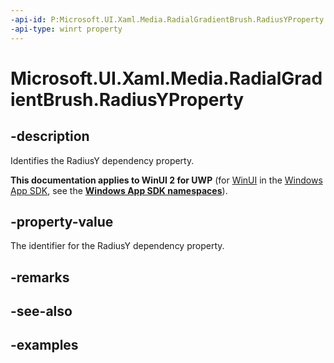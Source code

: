 ```yaml
---
-api-id: P:Microsoft.UI.Xaml.Media.RadialGradientBrush.RadiusYProperty
-api-type: winrt property
---
```


# Microsoft.UI.Xaml.Media.RadialGradientBrush.RadiusYProperty

<!--
public static Windows.UI.Xaml.DependencyProperty RadiusYProperty { get; }
-->


## -description
Identifies the RadiusY dependency property.

**This documentation applies to WinUI 2 for UWP** (for [WinUI](/windows/apps/winui/winui3/) in the [Windows App SDK](/windows/apps/windows-app-sdk/), see the **[Windows App SDK namespaces](/windows/windows-app-sdk/api/winrt/)**).

## -property-value
The identifier for the RadiusY dependency property.
## -remarks

## -see-also

## -examples


